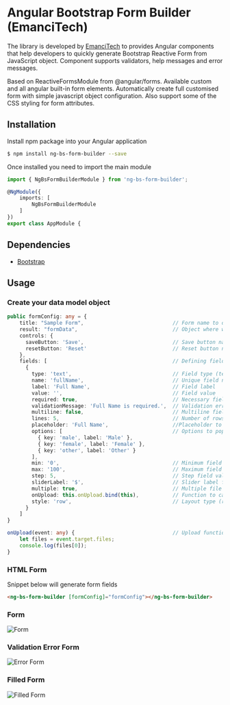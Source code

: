 # Angular Bootstrap Form Builder (EmanciTech)

The library is developed by [EmanciTech](https://www.emancitech.com/) to provides Angular components that help developers to quickly generate Bootstrap Reactive Form from JavaScript object. Component supports validators, help messages and error messages.

Based on ReactiveFormsModule from @angular/forms. Available custom and all angular built-in form elements. Automatically create full customised form with simple javascript object configuration. Also support some of the CSS styling for form attributes.

## Installation

Install npm package into your Angular application
```bash
$ npm install ng-bs-form-builder --save
```

Once installed you need to import the main module
```typescript
import { NgBsFormBuilderModule } from 'ng-bs-form-builder';

@NgModule({
    imports: [
        NgBsFormBuilderModule
    ]
})
export class AppModule {
```

## Dependencies

- [Bootstrap](https://github.com/ng-bootstrap/ng-bootstrap/)

## Usage

### Create your data model object
```typescript
public formConfig: any = {
    title: "Sample Form",                             // Form name to display
    result: "formData",                               // Object where we want to store the form result
    controls: {
      saveButton: 'Save',                             // Save button name
      resetButton: 'Reset'                            // Reset button name
    },
    fields: [                                         // Defining fields of our form
      {
        type: 'text',                                 // Field type (text, email, password, number, dropdown, radio, checkbox, switch, range, date, time, datetime & file)
        name: 'fullName',                             // Unique field name
        label: 'Full Name',                           // Field label
        value: '',                                    // Field value
        required: true,                               // Necessary field or not
        validationMessage: 'Full Name is required.',  // Validation error message
        multiline: false,                             // Multiline field or not
        lines: 5,                                     // Number of rows for field (Note: only for multiline input field)
        placeholder: 'Full Name',                     //Placeholder to show inside field
        options: [                                    // Options to populate the field (Note: only for radio, dropdown, checkbox & switch)
          { key: 'male', label: 'Male' },
          { key: 'female', label: 'Female' },
          { key: 'other', label: 'Other' }
        ],
        min: '0',                                     // Minimum field value
        max: '100',                                   // Maximum field value (Note: only for date & range)
        step: 5,                                      // Step field value (Note: only for range)
        sliderLabel: '$',                             // Slider label for field (Note: only for range)
        multiple: true,                               // Multiple file upload support for field (Note: only for file)
        onUpload: this.onUpload.bind(this),           // Function to call on file upload (Note: only for file)
        style: 'row',                                 // Layout type (row & column) (Note: only for checkbox, switch & radio)
      }
    ]
}

onUpload(event: any) {                                // Upload function called when any file is selected
    let files = event.target.files;
    console.log(files[0]);
}
```

### HTML Form

Snippet below will generate form fields
```html
<ng-bs-form-builder [formConfig]="formConfig"></ng-bs-form-builder>
```

### Form

![Form](https://github.com/arjunkhetia/Angular-Bootstrap-Form-Builder/blob/master/src/assets/form.png "Form")

### Validation Error Form

![Error Form](https://github.com/arjunkhetia/Angular-Bootstrap-Form-Builder/blob/master/src/assets/errorform.png "Error Form")

### Filled Form

![Filled Form](https://github.com/arjunkhetia/Angular-Bootstrap-Form-Builder/blob/master/src/assets/filledform.png "Filled Form")
